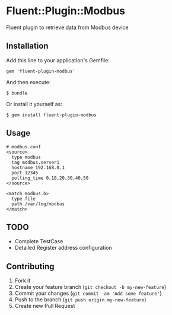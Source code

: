 # Fluent::Plugin::Modbus

Fluent plugin to retrieve data from Modbus device 

## Installation

Add this line to your application's Gemfile:

    gem 'fluent-plugin-modbus'

And then execute:

    $ bundle

Or install it yourself as:

    $ gem install fluent-plugin-modbus

## Usage

    # modbus.conf
    <source>
      type modbus
      tag modbus.server1
      hostname 192.168.0.1
      port 12345 
      polling_time 0,10,20,30,40,50
    </source>

    <match modbus.b>
      type file
      path /var/log/modbus
    </match>

## TODO

* Complete TestCase
* Detailed Register address configuration

## Contributing

1. Fork it
2. Create your feature branch (`git checkout -b my-new-feature`)
3. Commit your changes (`git commit -am 'Add some feature'`)
4. Push to the branch (`git push origin my-new-feature`)
5. Create new Pull Request
